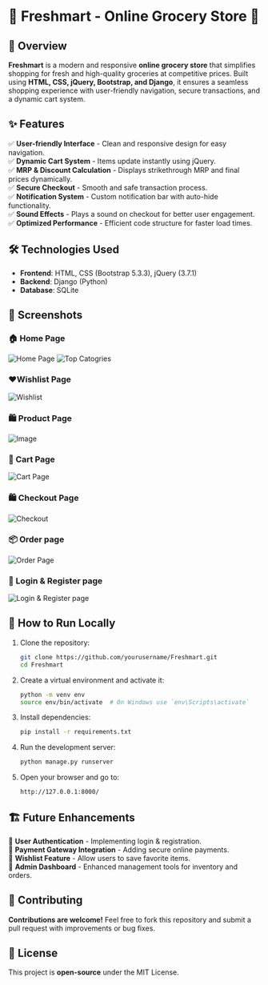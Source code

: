 # 🌿 Freshmart - Online Grocery Store 🛒

## 🚀 Overview

**Freshmart** is a modern and responsive **online grocery store** that simplifies shopping for fresh and high-quality groceries at competitive prices. Built using **HTML, CSS, jQuery, Bootstrap, and Django**, it ensures a seamless shopping experience with user-friendly navigation, secure transactions, and a dynamic cart system.

## ✨ Features

✅ **User-friendly Interface** - Clean and responsive design for easy navigation.  
✅ **Dynamic Cart System** - Items update instantly using jQuery.  
✅ **MRP & Discount Calculation** - Displays strikethrough MRP and final prices dynamically.  
✅ **Secure Checkout** - Smooth and safe transaction process.  
✅ **Notification System** - Custom notification bar with auto-hide functionality.  
✅ **Sound Effects** - Plays a sound on checkout for better user engagement.  
✅ **Optimized Performance** - Efficient code structure for faster load times.  

## 🛠️ Technologies Used

- **Frontend**: HTML, CSS (Bootstrap 5.3.3), jQuery (3.7.1)
- **Backend**: Django (Python)
- **Database**: SQLite

## 📸 Screenshots

### 🏠 Home Page
![Home Page](https://github.com/user-attachments/assets/3834940a-094e-42d6-8980-8c6b2e40e136)
![Top Catogries](https://github.com/user-attachments/assets/17efdcdb-f305-4726-9e62-2272fe0d3ecd)

### ❤️Wishlist Page
![Wishlist](https://github.com/user-attachments/assets/a6537e7c-1870-4e83-a30f-eeb5ce5430ce)

### 🛍️ Product Page
![Image](https://github.com/user-attachments/assets/a5a62baa-5157-40a1-ae1a-2fd9fdf7bc1a)

### 🛒 Cart Page
![Cart Page](https://github.com/user-attachments/assets/0bd4ddda-cdbf-4f60-8e9b-562fc174fb47)

### 🛍️ Checkout Page
![Checkout](https://github.com/user-attachments/assets/acc1ca5f-c648-4681-9cc3-2fa0f67fe15e)

### 📦 Order page
![Order Page](https://github.com/user-attachments/assets/39494255-3c89-482d-b6b7-d26386a8d763)

### 🔐 Login & Register page
![Login & Register  page](https://github.com/user-attachments/assets/d15e61bb-95ed-47ea-b84b-1ae53ce2b28b)


## 🎯 How to Run Locally

1. Clone the repository:
   ```bash
   git clone https://github.com/yourusername/Freshmart.git
   cd Freshmart
2. Create a virtual environment and activate it:
   ```bash
   python -m venv env
   source env/bin/activate  # On Windows use `env\Scripts\activate`
3. Install dependencies:
   ```bash
   pip install -r requirements.txt
4. Run the development server:
   ```bash
   python manage.py runserver
6. Open your browser and go to:
   ```bash
   http://127.0.0.1:8000/

## 🏗️ Future Enhancements

🔹 **User Authentication** - Implementing login & registration.  
🔹 **Payment Gateway Integration** - Adding secure online payments.  
🔹 **Wishlist Feature** - Allow users to save favorite items.  
🔹 **Admin Dashboard** - Enhanced management tools for inventory and orders.  

## 🤝 Contributing

**Contributions are welcome!** Feel free to fork this repository and submit a pull request with improvements or bug fixes.

## 📜 License

This project is **open-source** under the MIT License.
